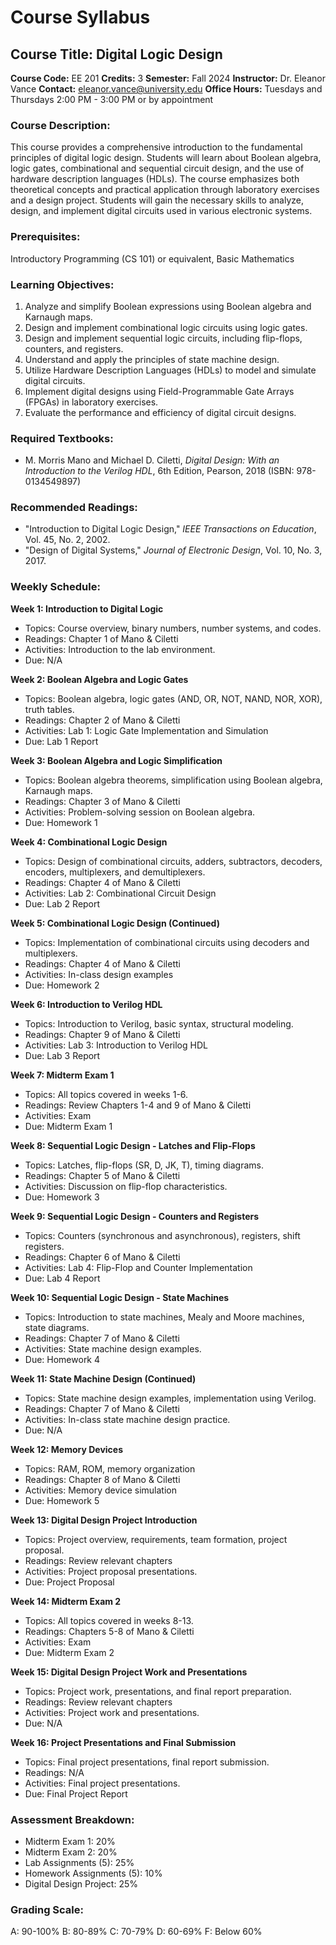 # Course Syllabus
## Course Title: Digital Logic Design
**Course Code:** EE 201
**Credits:** 3
**Semester:** Fall 2024
**Instructor:** Dr. Eleanor Vance
**Contact:** eleanor.vance@university.edu
**Office Hours:** Tuesdays and Thursdays 2:00 PM - 3:00 PM or by appointment

### Course Description:
This course provides a comprehensive introduction to the fundamental principles of digital logic design. Students will learn about Boolean algebra, logic gates, combinational and sequential circuit design, and the use of hardware description languages (HDLs). The course emphasizes both theoretical concepts and practical application through laboratory exercises and a design project. Students will gain the necessary skills to analyze, design, and implement digital circuits used in various electronic systems.

### Prerequisites:
Introductory Programming (CS 101) or equivalent, Basic Mathematics

### Learning Objectives:
1.  Analyze and simplify Boolean expressions using Boolean algebra and Karnaugh maps.
2.  Design and implement combinational logic circuits using logic gates.
3.  Design and implement sequential logic circuits, including flip-flops, counters, and registers.
4.  Understand and apply the principles of state machine design.
5.  Utilize Hardware Description Languages (HDLs) to model and simulate digital circuits.
6.  Implement digital designs using Field-Programmable Gate Arrays (FPGAs) in laboratory exercises.
7.  Evaluate the performance and efficiency of digital circuit designs.

### Required Textbooks:
- M. Morris Mano and Michael D. Ciletti, *Digital Design: With an Introduction to the Verilog HDL*, 6th Edition, Pearson, 2018 (ISBN: 978-0134549897)

### Recommended Readings:
-   "Introduction to Digital Logic Design," *IEEE Transactions on Education*, Vol. 45, No. 2, 2002.
-   "Design of Digital Systems," *Journal of Electronic Design*, Vol. 10, No. 3, 2017.

### Weekly Schedule:
**Week 1: Introduction to Digital Logic**
- Topics: Course overview, binary numbers, number systems, and codes.
- Readings: Chapter 1 of Mano & Ciletti
- Activities: Introduction to the lab environment.
- Due: N/A

**Week 2: Boolean Algebra and Logic Gates**
- Topics: Boolean algebra, logic gates (AND, OR, NOT, NAND, NOR, XOR), truth tables.
- Readings: Chapter 2 of Mano & Ciletti
- Activities: Lab 1: Logic Gate Implementation and Simulation
- Due: Lab 1 Report

**Week 3: Boolean Algebra and Logic Simplification**
- Topics: Boolean algebra theorems, simplification using Boolean algebra, Karnaugh maps.
- Readings: Chapter 3 of Mano & Ciletti
- Activities: Problem-solving session on Boolean algebra.
- Due: Homework 1

**Week 4: Combinational Logic Design**
- Topics: Design of combinational circuits, adders, subtractors, decoders, encoders, multiplexers, and demultiplexers.
- Readings: Chapter 4 of Mano & Ciletti
- Activities: Lab 2: Combinational Circuit Design
- Due: Lab 2 Report

**Week 5: Combinational Logic Design (Continued)**
- Topics: Implementation of combinational circuits using decoders and multiplexers.
- Readings: Chapter 4 of Mano & Ciletti
- Activities: In-class design examples
- Due: Homework 2

**Week 6: Introduction to Verilog HDL**
- Topics: Introduction to Verilog, basic syntax, structural modeling.
- Readings: Chapter 9 of Mano & Ciletti
- Activities: Lab 3: Introduction to Verilog HDL
- Due: Lab 3 Report

**Week 7: Midterm Exam 1**
- Topics: All topics covered in weeks 1-6.
- Readings: Review Chapters 1-4 and 9 of Mano & Ciletti
- Activities: Exam
- Due: Midterm Exam 1

**Week 8: Sequential Logic Design - Latches and Flip-Flops**
- Topics: Latches, flip-flops (SR, D, JK, T), timing diagrams.
- Readings: Chapter 5 of Mano & Ciletti
- Activities: Discussion on flip-flop characteristics.
- Due: Homework 3

**Week 9: Sequential Logic Design - Counters and Registers**
- Topics: Counters (synchronous and asynchronous), registers, shift registers.
- Readings: Chapter 6 of Mano & Ciletti
- Activities: Lab 4: Flip-Flop and Counter Implementation
- Due: Lab 4 Report

**Week 10: Sequential Logic Design - State Machines**
- Topics: Introduction to state machines, Mealy and Moore machines, state diagrams.
- Readings: Chapter 7 of Mano & Ciletti
- Activities: State machine design examples.
- Due: Homework 4

**Week 11: State Machine Design (Continued)**
- Topics: State machine design examples, implementation using Verilog.
- Readings: Chapter 7 of Mano & Ciletti
- Activities: In-class state machine design practice.
- Due: N/A

**Week 12: Memory Devices**
- Topics: RAM, ROM, memory organization
- Readings: Chapter 8 of Mano & Ciletti
- Activities: Memory device simulation
- Due: Homework 5

**Week 13: Digital Design Project Introduction**
- Topics: Project overview, requirements, team formation, project proposal.
- Readings: Review relevant chapters
- Activities: Project proposal presentations.
- Due: Project Proposal

**Week 14: Midterm Exam 2**
- Topics: All topics covered in weeks 8-13.
- Readings: Chapters 5-8 of Mano & Ciletti
- Activities: Exam
- Due: Midterm Exam 2

**Week 15: Digital Design Project Work and Presentations**
- Topics: Project work, presentations, and final report preparation.
- Readings: Review relevant chapters
- Activities: Project work and presentations.
- Due: N/A

**Week 16: Project Presentations and Final Submission**
- Topics: Final project presentations, final report submission.
- Readings: N/A
- Activities: Final project presentations.
- Due: Final Project Report

### Assessment Breakdown:
-   Midterm Exam 1: 20%
-   Midterm Exam 2: 20%
-   Lab Assignments (5): 25%
-   Homework Assignments (5): 10%
-   Digital Design Project: 25%

### Grading Scale:
A: 90-100%
B: 80-89%
C: 70-79%
D: 60-69%
F: Below 60%